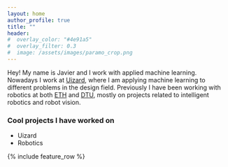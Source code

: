 ```yaml
---
layout: home
author_profile: true
title: ""
header:
#  overlay_color: "#4e91a5"
#  overlay_filter: 0.3
#  image: /assets/images/paramo_crop.png
---
```


Hey! My name is Javier and I work with applied machine learning. Nowadays I work at [Uizard](https://uizard.io), where I am applying machine learning to different problems in the design field.  Previously I have been working with robotics at both [ETH](https://asl.ethz.ch/) and [DTU](https://www.dtu.dk/english), mostly on projects related to intelligent robotics and robot vision. 

### Cool projects I have worked on
 - Uizard
 - Robotics

 <div id='featured'></div>

{% include feature_row %}
